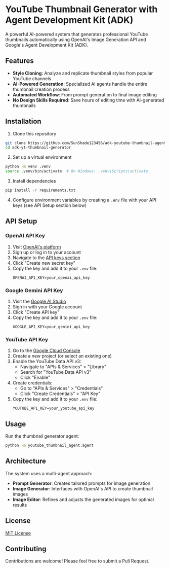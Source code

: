 # YouTube Thumbnail Generator with Agent Development Kit (ADK)

A powerful AI-powered system that generates professional YouTube thumbnails automatically using OpenAI's Image Generation API and Google's Agent Development Kit (ADK).

## Features

- **Style Cloning**: Analyze and replicate thumbnail styles from popular YouTube channels
- **AI-Powered Generation**: Specialized AI agents handle the entire thumbnail creation process
- **Automated Workflow**: From prompt generation to final image editing
- **No Design Skills Required**: Save hours of editing time with AI-generated thumbnails

## Installation

1. Clone this repository
```bash
git clone https://github.com/SunShade123456/adk-youtube-thumbnail-agent.git
cd adk-yt-thumbnail-generator
```

2. Set up a virtual environment
```bash
python -m venv .venv
source .venv/bin/activate  # On Windows: .venv\Scripts\activate
```

3. Install dependencies
```bash
pip install -r requirements.txt
```

4. Configure environment variables by creating a `.env` file with your API keys (see API Setup section below)

## API Setup

### OpenAI API Key
1. Visit [OpenAI's platform](https://platform.openai.com/)
2. Sign up or log in to your account
3. Navigate to the [API keys section](https://platform.openai.com/api-keys)
4. Click "Create new secret key"
5. Copy the key and add it to your `.env` file:
   ```
   OPENAI_API_KEY=your_openai_api_key
   ```

### Google Gemini API Key
1. Visit the [Google AI Studio](https://makersuite.google.com/app/apikey)
2. Sign in with your Google account
3. Click "Create API key" 
4. Copy the key and add it to your `.env` file:
   ```
   GOOGLE_API_KEY=your_gemini_api_key
   ```

### YouTube API Key
1. Go to the [Google Cloud Console](https://console.cloud.google.com/)
2. Create a new project (or select an existing one)
3. Enable the YouTube Data API v3:
   - Navigate to "APIs & Services" > "Library"
   - Search for "YouTube Data API v3"
   - Click "Enable"
4. Create credentials:
   - Go to "APIs & Services" > "Credentials"
   - Click "Create Credentials" > "API Key"
5. Copy the key and add it to your `.env` file:
   ```
   YOUTUBE_API_KEY=your_youtube_api_key
   ```

## Usage

Run the thumbnail generator agent:
```bash
python -m youtube_thumbnail_agent.agent
```

## Architecture

The system uses a multi-agent approach:
- **Prompt Generator**: Creates tailored prompts for image generation
- **Image Generator**: Interfaces with OpenAI's API to create thumbnail images
- **Image Editor**: Refines and adjusts the generated images for optimal results

## License

[MIT License](LICENSE)

## Contributing

Contributions are welcome! Please feel free to submit a Pull Request.


